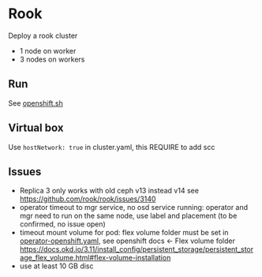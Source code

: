 # Rook

Deploy a rook cluster

- 1 node on worker
- 3 nodes on workers

## Run

See [openshift.sh](../../openshift.sh)

## Virtual box

Use `hostNetwork: true` in cluster.yaml, this REQUIRE to add scc

## Issues

- Replica 3 only works with old ceph v13 instead v14 see <https://github.com/rook/rook/issues/3140>
- operator timeout to mgr service, no osd service running: operator and mgr need to run on the same node, use label and placement (to be confirmed, no issue open)
- timeout mount volume for pod: flex volume folder must be set in [operator-openshift.yaml](./operator-openshift.yaml), see openshift docs <- Flex volume folder <https://docs.okd.io/3.11/install_config/persistent_storage/persistent_storage_flex_volume.html#flex-volume-installation>
- use at least 10 GB disc
